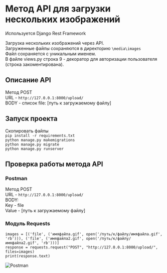 # Метод API для загрузки нескольких изображений  

Используется Django Rest Framework  
 
Загрузка нескольких изображений через API.  
Загруженные файлы сохраняются в директорию `\media\images`  
Файл сохраняется с уникальным именем.  
В файле views.py строка 9 - декоратор для авторизации пользователя (строка закоментирована).  

## Описание API  
Метод POST  
URL - `http://127.0.0.1:8000/upload/`  
BODY -  список file: [путь к загружаемому файлу]  

## Запуск проекта  
Скопировать файлы  
```pip install -r requirements.txt```  
```python manage.py makemigrations```  
```python manage.py migrate```  
```python manage.py runserver```  

## Проверка работы метода API  
### Postman  
Метод POST  
URL - `http://127.0.0.1:8000/upload/`  
BODY:  
Key - file  
Value - [путь к загружаемому файлу]  

### Модуль Requests
```images = [('file', ('имяфайла.gif', open('/путь/к/файлу/имяфайла.gif', 'rb'))), ('file', ('имяфайла2.gif', open('/путь/к/файлу/имяфайла2.gif', 'rb')))]```  
```response = requests.request("POST", "http://127.0.0.1:8000/upload/", files=images)```  
```print(response.text)```  
  
![Postman](https://s1.hostingkartinok.com/uploads/images/2021/11/db1260cc1cf8c47acab56c5b5fbf1600.png)